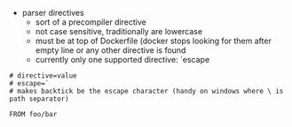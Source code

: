 
* parser directives
    * sort of a precompiler directive
    * not case sensitive, traditionally are lowercase
    * must be at top of Dockerfile (docker stops looking for them after empty line or any other directive is found
    * currently only one supported directive: `escape

```
# directive=value
# escape=`
# makes backtick be the escape character (handy on windows where \ is path separator)

FROM foo/bar
```
